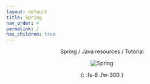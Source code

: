 ```yaml
---
layout: default
title: Spring
nav_order: 4
permalink: /
has_children: true
---
```

<div align="center" markdown="1">
Spring / Java resources / Tutorial

![Spring](https://docs.spring.io/spring/docs/5.0.0.RC3/spring-framework-reference/images/spring-overview.png)

{: .fs-6 .fw-300 }
</div>

